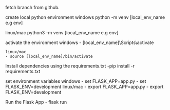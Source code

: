 fetch branch from github.

create local python environment
  windows
	python -m venv [local_env_name e.g env]
	
   linux/mac
	python3 -m venv [local_env_name e.g env]

activate the environment
	windows
	- [local_env_name]\Scripts\activate
	
	linux/mac
	- source [local_env_name]/bin/activate

Install dependencies using the requirements.txt
	-pip install -r requirements.txt

set environment variables
 	windows
 		- set FLASK_APP=app.py
 		- set FLASK_ENV=development
    linux/mac
		- export FLASK_APP=app.py
		- export FLASK_ENV=development
	

Run the Flask App
    - flask run